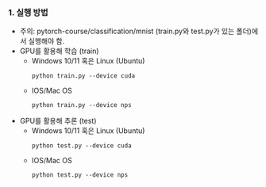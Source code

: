 ### 1. 실행 방법
- 주의: pytorch-course/classification/mnist (train.py와 test.py가 있는 폴더)에서 실행해야 함.
- GPU를 활용해 학습 (train)
    - Windows 10/11 혹은 Linux (Ubuntu)
        ```
        python train.py --device cuda
        ```
    - IOS/Mac OS
        ```
        python train.py --device nps
        ```
- GPU를 활용해 추론 (test)
    - Windows 10/11 혹은 Linux (Ubuntu)
        ```
        python test.py --device cuda
        ```
    - IOS/Mac OS
        ```
        python test.py --device nps
        ```